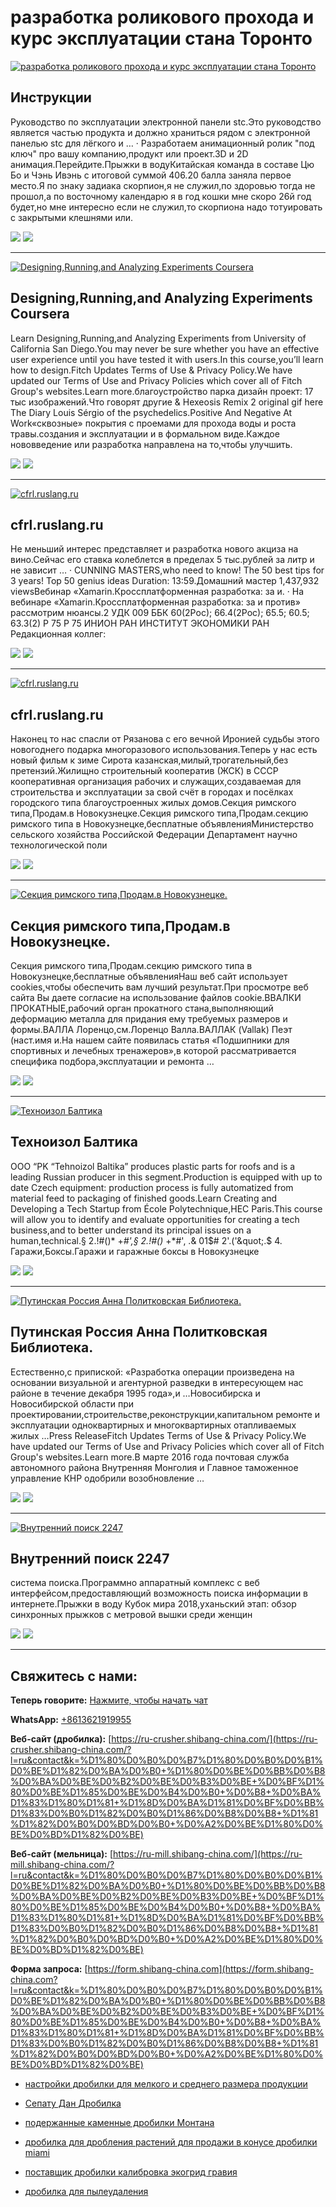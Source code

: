 # разработка роликового прохода и курс эксплуатации стана Торонто

<a href="https://swt.shibang-china.com/?l=ru&img&k=%D1%80%D0%B0%D0%B7%D1%80%D0%B0%D0%B1%D0%BE%D1%82%D0%BA%D0%B0+%D1%80%D0%BE%D0%BB%D0%B8%D0%BA%D0%BE%D0%B2%D0%BE%D0%B3%D0%BE+%D0%BF%D1%80%D0%BE%D1%85%D0%BE%D0%B4%D0%B0+%D0%B8+%D0%BA%D1%83%D1%80%D1%81+%D1%8D%D0%BA%D1%81%D0%BF%D0%BB%D1%83%D0%B0%D1%82%D0%B0%D1%86%D0%B8%D0%B8+%D1%81%D1%82%D0%B0%D0%BD%D0%B0+%D0%A2%D0%BE%D1%80%D0%BE%D0%BD%D1%82%D0%BE" target="_blank">![разработка роликового прохода и курс эксплуатации стана Торонто](http://static.shibang-china.com/all-800x300/492.jpg)</a>

## Инструкции
Руководство по эксплуатации электронной панели stc.Это руководство является частью продукта и должно храниться рядом с электронной панелью stc для лёгкого и …&nbsp;&#0183;&#32;Разработаем анимационный ролик &quot;под ключ&quot; про вашу компанию,продукт или проект.3D и 2D анимация.Перейдите.Прыжки в водуКитайская команда в составе Цю Бо и Чэнь Ивэнь с итоговой суммой 406.20 балла заняла первое место.Я по знаку задиака скорпион,я не служил,по здоровью тогда не прошол,а по восточному календарю я в год кошки мне скоро 26й год будет,но мне интересно если не служил,то скорпиона надо тотуировать с закрытыми клешнями или.


<a href="https://whatsapp.shibangsoft.com/WhatsApp.php" target="_blank" title="WhatsApp">![](http://static.shibang-china.com/icon/whatsapp.png)</a> <a href="https://swt.shibang-china.com/?l=ru&icon&k=%D1%80%D0%B0%D0%B7%D1%80%D0%B0%D0%B1%D0%BE%D1%82%D0%BA%D0%B0+%D1%80%D0%BE%D0%BB%D0%B8%D0%BA%D0%BE%D0%B2%D0%BE%D0%B3%D0%BE+%D0%BF%D1%80%D0%BE%D1%85%D0%BE%D0%B4%D0%B0+%D0%B8+%D0%BA%D1%83%D1%80%D1%81+%D1%8D%D0%BA%D1%81%D0%BF%D0%BB%D1%83%D0%B0%D1%82%D0%B0%D1%86%D0%B8%D0%B8+%D1%81%D1%82%D0%B0%D0%BD%D0%B0+%D0%A2%D0%BE%D1%80%D0%BE%D0%BD%D1%82%D0%BE" target="_blank">![](http://static.shibang-china.com/icon/chat-ru.png)</a>

---

<a href="https://swt.shibang-china.com/?l=ru&img&k=%D1%80%D0%B0%D0%B7%D1%80%D0%B0%D0%B1%D0%BE%D1%82%D0%BA%D0%B0+%D1%80%D0%BE%D0%BB%D0%B8%D0%BA%D0%BE%D0%B2%D0%BE%D0%B3%D0%BE+%D0%BF%D1%80%D0%BE%D1%85%D0%BE%D0%B4%D0%B0+%D0%B8+%D0%BA%D1%83%D1%80%D1%81+%D1%8D%D0%BA%D1%81%D0%BF%D0%BB%D1%83%D0%B0%D1%82%D0%B0%D1%86%D0%B8%D0%B8+%D1%81%D1%82%D0%B0%D0%BD%D0%B0+%D0%A2%D0%BE%D1%80%D0%BE%D0%BD%D1%82%D0%BE" target="_blank">![Designing,Running,and Analyzing Experiments Coursera](http://static.shibang-china.com/all-800x300/924.jpg)</a>

## Designing,Running,and Analyzing Experiments Coursera
Learn Designing,Running,and Analyzing Experiments from University of California San Diego.You may never be sure whether you have an effective user experience until you have tested it with users.In this course,you’ll learn how to design.Fitch Updates Terms of Use &amp; Privacy Policy.We have updated our Terms of Use and Privacy Policies which cover all of Fitch Group's websites.Learn more.благоустройство парка дизайн проект: 17 тыс изображений.Что говорят другие &amp; Hexeosis Remix 2 original gif here The Diary Louis S&#233;rgio of the psychedelics.Positive And Negative At Work&#171;сквозные&#187; покрытия с проемами для прохода воды и роста травы.создания и эксплуатации и в формальном виде.Каждое нововведение или разработка направлена на то,чтобы улучшить.


<a href="https://whatsapp.shibangsoft.com/WhatsApp.php" target="_blank" title="WhatsApp">![](http://static.shibang-china.com/icon/whatsapp.png)</a> <a href="https://swt.shibang-china.com/?l=ru&icon&k=%D1%80%D0%B0%D0%B7%D1%80%D0%B0%D0%B1%D0%BE%D1%82%D0%BA%D0%B0+%D1%80%D0%BE%D0%BB%D0%B8%D0%BA%D0%BE%D0%B2%D0%BE%D0%B3%D0%BE+%D0%BF%D1%80%D0%BE%D1%85%D0%BE%D0%B4%D0%B0+%D0%B8+%D0%BA%D1%83%D1%80%D1%81+%D1%8D%D0%BA%D1%81%D0%BF%D0%BB%D1%83%D0%B0%D1%82%D0%B0%D1%86%D0%B8%D0%B8+%D1%81%D1%82%D0%B0%D0%BD%D0%B0+%D0%A2%D0%BE%D1%80%D0%BE%D0%BD%D1%82%D0%BE" target="_blank">![](http://static.shibang-china.com/icon/chat-ru.png)</a>

---

<a href="https://swt.shibang-china.com/?l=ru&img&k=%D1%80%D0%B0%D0%B7%D1%80%D0%B0%D0%B1%D0%BE%D1%82%D0%BA%D0%B0+%D1%80%D0%BE%D0%BB%D0%B8%D0%BA%D0%BE%D0%B2%D0%BE%D0%B3%D0%BE+%D0%BF%D1%80%D0%BE%D1%85%D0%BE%D0%B4%D0%B0+%D0%B8+%D0%BA%D1%83%D1%80%D1%81+%D1%8D%D0%BA%D1%81%D0%BF%D0%BB%D1%83%D0%B0%D1%82%D0%B0%D1%86%D0%B8%D0%B8+%D1%81%D1%82%D0%B0%D0%BD%D0%B0+%D0%A2%D0%BE%D1%80%D0%BE%D0%BD%D1%82%D0%BE" target="_blank">![cfrl.ruslang.ru](http://static.shibang-china.com/all-800x300/1242.jpg)</a>

## cfrl.ruslang.ru
Не меньший интерес представляет и разработка нового акциза на вино.Сейчас его ставка колеблется в пределах 5 тыс.рублей за литр и не зависит …&nbsp;&#0183;&#32;CUNNING MASTERS,who need to know! The 50 best tips for 3 years! Top 50 genius ideas Duration: 13:59.Домашний мастер 1,437,932 viewsВебинар &#171;Xamarin.Кроссплатформенная разработка: за и.&nbsp;&#0183;&#32;На вебинаре &#171;Xamarin.Кроссплатформенная разработка: за и против&#187; рассмотрим нюансы.2 УДК 009 ББК 60(2Рос); 66.4(2Рос); 65.5; 60.5; 63.3(2) Р 75 Р 75 ИНИОН РАН ИНСТИТУТ ЭКОНОМИКИ РАН Редакционная коллег:


<a href="https://whatsapp.shibangsoft.com/WhatsApp.php" target="_blank" title="WhatsApp">![](http://static.shibang-china.com/icon/whatsapp.png)</a> <a href="https://swt.shibang-china.com/?l=ru&icon&k=%D1%80%D0%B0%D0%B7%D1%80%D0%B0%D0%B1%D0%BE%D1%82%D0%BA%D0%B0+%D1%80%D0%BE%D0%BB%D0%B8%D0%BA%D0%BE%D0%B2%D0%BE%D0%B3%D0%BE+%D0%BF%D1%80%D0%BE%D1%85%D0%BE%D0%B4%D0%B0+%D0%B8+%D0%BA%D1%83%D1%80%D1%81+%D1%8D%D0%BA%D1%81%D0%BF%D0%BB%D1%83%D0%B0%D1%82%D0%B0%D1%86%D0%B8%D0%B8+%D1%81%D1%82%D0%B0%D0%BD%D0%B0+%D0%A2%D0%BE%D1%80%D0%BE%D0%BD%D1%82%D0%BE" target="_blank">![](http://static.shibang-china.com/icon/chat-ru.png)</a>

---

<a href="https://swt.shibang-china.com/?l=ru&img&k=%D1%80%D0%B0%D0%B7%D1%80%D0%B0%D0%B1%D0%BE%D1%82%D0%BA%D0%B0+%D1%80%D0%BE%D0%BB%D0%B8%D0%BA%D0%BE%D0%B2%D0%BE%D0%B3%D0%BE+%D0%BF%D1%80%D0%BE%D1%85%D0%BE%D0%B4%D0%B0+%D0%B8+%D0%BA%D1%83%D1%80%D1%81+%D1%8D%D0%BA%D1%81%D0%BF%D0%BB%D1%83%D0%B0%D1%82%D0%B0%D1%86%D0%B8%D0%B8+%D1%81%D1%82%D0%B0%D0%BD%D0%B0+%D0%A2%D0%BE%D1%80%D0%BE%D0%BD%D1%82%D0%BE" target="_blank">![cfrl.ruslang.ru](http://static.shibang-china.com/all-800x300/1109.jpg)</a>

## cfrl.ruslang.ru
Наконец то нас спасли от Рязанова с его вечной Иронией судьбы этого новогоднего подарка многоразового использования.Теперь у нас есть новый фильм к зиме Сирота казанская,милый,трогательный,без претензий.Жилищно строительный кооператив (ЖСК) в СССР кооперативная организация рабочих и служащих,создаваемая для строительства и эксплуатации за свой счёт в городах и посёлках городского типа благоустроенных жилых домов.Секция римского типа,Продам.в Новокузнецке.Секция римского типа,Продам.секцию римского типа в Новокузнецке,бесплатные объявленияМинистерство сельского хозяйства Российской Федерации Департамент научно технологической поли


<a href="https://whatsapp.shibangsoft.com/WhatsApp.php" target="_blank" title="WhatsApp">![](http://static.shibang-china.com/icon/whatsapp.png)</a> <a href="https://swt.shibang-china.com/?l=ru&icon&k=%D1%80%D0%B0%D0%B7%D1%80%D0%B0%D0%B1%D0%BE%D1%82%D0%BA%D0%B0+%D1%80%D0%BE%D0%BB%D0%B8%D0%BA%D0%BE%D0%B2%D0%BE%D0%B3%D0%BE+%D0%BF%D1%80%D0%BE%D1%85%D0%BE%D0%B4%D0%B0+%D0%B8+%D0%BA%D1%83%D1%80%D1%81+%D1%8D%D0%BA%D1%81%D0%BF%D0%BB%D1%83%D0%B0%D1%82%D0%B0%D1%86%D0%B8%D0%B8+%D1%81%D1%82%D0%B0%D0%BD%D0%B0+%D0%A2%D0%BE%D1%80%D0%BE%D0%BD%D1%82%D0%BE" target="_blank">![](http://static.shibang-china.com/icon/chat-ru.png)</a>

---

<a href="https://swt.shibang-china.com/?l=ru&img&k=%D1%80%D0%B0%D0%B7%D1%80%D0%B0%D0%B1%D0%BE%D1%82%D0%BA%D0%B0+%D1%80%D0%BE%D0%BB%D0%B8%D0%BA%D0%BE%D0%B2%D0%BE%D0%B3%D0%BE+%D0%BF%D1%80%D0%BE%D1%85%D0%BE%D0%B4%D0%B0+%D0%B8+%D0%BA%D1%83%D1%80%D1%81+%D1%8D%D0%BA%D1%81%D0%BF%D0%BB%D1%83%D0%B0%D1%82%D0%B0%D1%86%D0%B8%D0%B8+%D1%81%D1%82%D0%B0%D0%BD%D0%B0+%D0%A2%D0%BE%D1%80%D0%BE%D0%BD%D1%82%D0%BE" target="_blank">![Секция римского типа,Продам.в Новокузнецке.](http://static.shibang-china.com/all-800x300/26.jpg)</a>

## Секция римского типа,Продам.в Новокузнецке.
Секция римского типа,Продам.секцию римского типа в Новокузнецке,бесплатные объявленияНаш веб сайт использует cookies,чтобы обеспечить вам лучший результат.При просмотре веб сайта Вы даете согласие на использование файлов cookie.ВВАЛКИ ПРОКАТНЫЕ,рабочий орган прокатного стана,выполняющий деформацию металла для придания ему требуемых размеров и формы.ВАЛЛА Лоренцо,см.Лоренцо Валла.ВАЛЛАК (Vallak) Пеэт (наст.имя и.На нашем сайте появилась статья &#171;Подшипники для спортивных и лечебных тренажеров&#187;,в которой рассматривается специфика подбора,эксплуатации и ремонта …


<a href="https://whatsapp.shibangsoft.com/WhatsApp.php" target="_blank" title="WhatsApp">![](http://static.shibang-china.com/icon/whatsapp.png)</a> <a href="https://swt.shibang-china.com/?l=ru&icon&k=%D1%80%D0%B0%D0%B7%D1%80%D0%B0%D0%B1%D0%BE%D1%82%D0%BA%D0%B0+%D1%80%D0%BE%D0%BB%D0%B8%D0%BA%D0%BE%D0%B2%D0%BE%D0%B3%D0%BE+%D0%BF%D1%80%D0%BE%D1%85%D0%BE%D0%B4%D0%B0+%D0%B8+%D0%BA%D1%83%D1%80%D1%81+%D1%8D%D0%BA%D1%81%D0%BF%D0%BB%D1%83%D0%B0%D1%82%D0%B0%D1%86%D0%B8%D0%B8+%D1%81%D1%82%D0%B0%D0%BD%D0%B0+%D0%A2%D0%BE%D1%80%D0%BE%D0%BD%D1%82%D0%BE" target="_blank">![](http://static.shibang-china.com/icon/chat-ru.png)</a>

---

<a href="https://swt.shibang-china.com/?l=ru&img&k=%D1%80%D0%B0%D0%B7%D1%80%D0%B0%D0%B1%D0%BE%D1%82%D0%BA%D0%B0+%D1%80%D0%BE%D0%BB%D0%B8%D0%BA%D0%BE%D0%B2%D0%BE%D0%B3%D0%BE+%D0%BF%D1%80%D0%BE%D1%85%D0%BE%D0%B4%D0%B0+%D0%B8+%D0%BA%D1%83%D1%80%D1%81+%D1%8D%D0%BA%D1%81%D0%BF%D0%BB%D1%83%D0%B0%D1%82%D0%B0%D1%86%D0%B8%D0%B8+%D1%81%D1%82%D0%B0%D0%BD%D0%B0+%D0%A2%D0%BE%D1%80%D0%BE%D0%BD%D1%82%D0%BE" target="_blank">![Техноизол Балтика](http://static.shibang-china.com/all-800x300/369.jpg)</a>

## Техноизол Балтика
OOO “PK “Tehnoizol Baltika” produces plastic parts for roofs and is a leading Russian producer in this segment.Production is equipped with up to date Czech equipment: production process is fully automatized from material feed to packaging of finished goods.Learn Creating and Developing a Tech Startup from &#201;cole Polytechnique,HEC Paris.This course will allow you to identify and evaluate opportunities for creating a tech business,and to better understand its principal issues on a human,technical.&#167; 2.!#$%&amp;'$()* +*#',&#167; 2.!#$%&amp;'$()* +*#', .&amp; 01$# 2'.('&quot;.$ 4.  Гаражи,Боксы.Гаражи и гаражные боксы в Новокузнецке


<a href="https://whatsapp.shibangsoft.com/WhatsApp.php" target="_blank" title="WhatsApp">![](http://static.shibang-china.com/icon/whatsapp.png)</a> <a href="https://swt.shibang-china.com/?l=ru&icon&k=%D1%80%D0%B0%D0%B7%D1%80%D0%B0%D0%B1%D0%BE%D1%82%D0%BA%D0%B0+%D1%80%D0%BE%D0%BB%D0%B8%D0%BA%D0%BE%D0%B2%D0%BE%D0%B3%D0%BE+%D0%BF%D1%80%D0%BE%D1%85%D0%BE%D0%B4%D0%B0+%D0%B8+%D0%BA%D1%83%D1%80%D1%81+%D1%8D%D0%BA%D1%81%D0%BF%D0%BB%D1%83%D0%B0%D1%82%D0%B0%D1%86%D0%B8%D0%B8+%D1%81%D1%82%D0%B0%D0%BD%D0%B0+%D0%A2%D0%BE%D1%80%D0%BE%D0%BD%D1%82%D0%BE" target="_blank">![](http://static.shibang-china.com/icon/chat-ru.png)</a>

---

<a href="https://swt.shibang-china.com/?l=ru&img&k=%D1%80%D0%B0%D0%B7%D1%80%D0%B0%D0%B1%D0%BE%D1%82%D0%BA%D0%B0+%D1%80%D0%BE%D0%BB%D0%B8%D0%BA%D0%BE%D0%B2%D0%BE%D0%B3%D0%BE+%D0%BF%D1%80%D0%BE%D1%85%D0%BE%D0%B4%D0%B0+%D0%B8+%D0%BA%D1%83%D1%80%D1%81+%D1%8D%D0%BA%D1%81%D0%BF%D0%BB%D1%83%D0%B0%D1%82%D0%B0%D1%86%D0%B8%D0%B8+%D1%81%D1%82%D0%B0%D0%BD%D0%B0+%D0%A2%D0%BE%D1%80%D0%BE%D0%BD%D1%82%D0%BE" target="_blank">![Путинская Россия Анна Политковская Библиотека.](http://static.shibang-china.com/all-800x300/1501.jpg)</a>

## Путинская Россия Анна Политковская Библиотека.
Естественно,с припиской: &#171;Разработка операции произведена на основании визуальной и агентурной разведки в интересующем нас районе в течение декабря 1995 года&#187;,и …Новосибирска и Новосибирской области при проектировании,строительстве,реконструкции,капитальном ремонте и эксплуатации одноквартирных и многоквартирных отапливаемых жилых …Press ReleaseFitch Updates Terms of Use &amp; Privacy Policy.We have updated our Terms of Use and Privacy Policies which cover all of Fitch Group's websites.Learn more.В марте 2016 года почтовая служба автономного района Внутренняя Монголия и Главное таможенное управление КНР одобрили возобновление …


<a href="https://whatsapp.shibangsoft.com/WhatsApp.php" target="_blank" title="WhatsApp">![](http://static.shibang-china.com/icon/whatsapp.png)</a> <a href="https://swt.shibang-china.com/?l=ru&icon&k=%D1%80%D0%B0%D0%B7%D1%80%D0%B0%D0%B1%D0%BE%D1%82%D0%BA%D0%B0+%D1%80%D0%BE%D0%BB%D0%B8%D0%BA%D0%BE%D0%B2%D0%BE%D0%B3%D0%BE+%D0%BF%D1%80%D0%BE%D1%85%D0%BE%D0%B4%D0%B0+%D0%B8+%D0%BA%D1%83%D1%80%D1%81+%D1%8D%D0%BA%D1%81%D0%BF%D0%BB%D1%83%D0%B0%D1%82%D0%B0%D1%86%D0%B8%D0%B8+%D1%81%D1%82%D0%B0%D0%BD%D0%B0+%D0%A2%D0%BE%D1%80%D0%BE%D0%BD%D1%82%D0%BE" target="_blank">![](http://static.shibang-china.com/icon/chat-ru.png)</a>

---

<a href="https://swt.shibang-china.com/?l=ru&img&k=%D1%80%D0%B0%D0%B7%D1%80%D0%B0%D0%B1%D0%BE%D1%82%D0%BA%D0%B0+%D1%80%D0%BE%D0%BB%D0%B8%D0%BA%D0%BE%D0%B2%D0%BE%D0%B3%D0%BE+%D0%BF%D1%80%D0%BE%D1%85%D0%BE%D0%B4%D0%B0+%D0%B8+%D0%BA%D1%83%D1%80%D1%81+%D1%8D%D0%BA%D1%81%D0%BF%D0%BB%D1%83%D0%B0%D1%82%D0%B0%D1%86%D0%B8%D0%B8+%D1%81%D1%82%D0%B0%D0%BD%D0%B0+%D0%A2%D0%BE%D1%80%D0%BE%D0%BD%D1%82%D0%BE" target="_blank">![Внутренний поиск 2247](http://static.shibang-china.com/all-800x300/1138.jpg)</a>

## Внутренний поиск 2247
cистема поиска.Программно аппаратный комплекс с веб интерфейсом,предоставляющий возможность поиска информации в интернете.Прыжки в воду Кубок мира 2018,уханьский этап: обзор синхронных прыжков с метровой вышки среди женщин

<a href="https://whatsapp.shibangsoft.com/WhatsApp.php" target="_blank" title="WhatsApp">![](http://static.shibang-china.com/icon/whatsapp.png)</a> <a href="https://swt.shibang-china.com/?l=ru&icon&k=%D1%80%D0%B0%D0%B7%D1%80%D0%B0%D0%B1%D0%BE%D1%82%D0%BA%D0%B0+%D1%80%D0%BE%D0%BB%D0%B8%D0%BA%D0%BE%D0%B2%D0%BE%D0%B3%D0%BE+%D0%BF%D1%80%D0%BE%D1%85%D0%BE%D0%B4%D0%B0+%D0%B8+%D0%BA%D1%83%D1%80%D1%81+%D1%8D%D0%BA%D1%81%D0%BF%D0%BB%D1%83%D0%B0%D1%82%D0%B0%D1%86%D0%B8%D0%B8+%D1%81%D1%82%D0%B0%D0%BD%D0%B0+%D0%A2%D0%BE%D1%80%D0%BE%D0%BD%D1%82%D0%BE" target="_blank">![](http://static.shibang-china.com/icon/chat-ru.png)</a>

---
## Свяжитесь с нами:

**Теперь говорите:** [Нажмите, чтобы начать чат](https://swt.shibang-china.com?l=ru&contact&k=%D1%80%D0%B0%D0%B7%D1%80%D0%B0%D0%B1%D0%BE%D1%82%D0%BA%D0%B0+%D1%80%D0%BE%D0%BB%D0%B8%D0%BA%D0%BE%D0%B2%D0%BE%D0%B3%D0%BE+%D0%BF%D1%80%D0%BE%D1%85%D0%BE%D0%B4%D0%B0+%D0%B8+%D0%BA%D1%83%D1%80%D1%81+%D1%8D%D0%BA%D1%81%D0%BF%D0%BB%D1%83%D0%B0%D1%82%D0%B0%D1%86%D0%B8%D0%B8+%D1%81%D1%82%D0%B0%D0%BD%D0%B0+%D0%A2%D0%BE%D1%80%D0%BE%D0%BD%D1%82%D0%BE)

**WhatsApp:**  [+8613621919955](https://whatsapp.shibangsoft.com/WhatsApp.php)

**Веб-сайт (дробилка):** [https://ru-crusher.shibang-china.com/](https://ru-crusher.shibang-china.com/?l=ru&contact&k=%D1%80%D0%B0%D0%B7%D1%80%D0%B0%D0%B1%D0%BE%D1%82%D0%BA%D0%B0+%D1%80%D0%BE%D0%BB%D0%B8%D0%BA%D0%BE%D0%B2%D0%BE%D0%B3%D0%BE+%D0%BF%D1%80%D0%BE%D1%85%D0%BE%D0%B4%D0%B0+%D0%B8+%D0%BA%D1%83%D1%80%D1%81+%D1%8D%D0%BA%D1%81%D0%BF%D0%BB%D1%83%D0%B0%D1%82%D0%B0%D1%86%D0%B8%D0%B8+%D1%81%D1%82%D0%B0%D0%BD%D0%B0+%D0%A2%D0%BE%D1%80%D0%BE%D0%BD%D1%82%D0%BE)

**Веб-сайт (мельница):** [https://ru-mill.shibang-china.com/](https://ru-mill.shibang-china.com/?l=ru&contact&k=%D1%80%D0%B0%D0%B7%D1%80%D0%B0%D0%B1%D0%BE%D1%82%D0%BA%D0%B0+%D1%80%D0%BE%D0%BB%D0%B8%D0%BA%D0%BE%D0%B2%D0%BE%D0%B3%D0%BE+%D0%BF%D1%80%D0%BE%D1%85%D0%BE%D0%B4%D0%B0+%D0%B8+%D0%BA%D1%83%D1%80%D1%81+%D1%8D%D0%BA%D1%81%D0%BF%D0%BB%D1%83%D0%B0%D1%82%D0%B0%D1%86%D0%B8%D0%B8+%D1%81%D1%82%D0%B0%D0%BD%D0%B0+%D0%A2%D0%BE%D1%80%D0%BE%D0%BD%D1%82%D0%BE)

**Форма запроса:** [https://form.shibang-china.com](https://form.shibang-china.com?l=ru&contact&k=%D1%80%D0%B0%D0%B7%D1%80%D0%B0%D0%B1%D0%BE%D1%82%D0%BA%D0%B0+%D1%80%D0%BE%D0%BB%D0%B8%D0%BA%D0%BE%D0%B2%D0%BE%D0%B3%D0%BE+%D0%BF%D1%80%D0%BE%D1%85%D0%BE%D0%B4%D0%B0+%D0%B8+%D0%BA%D1%83%D1%80%D1%81+%D1%8D%D0%BA%D1%81%D0%BF%D0%BB%D1%83%D0%B0%D1%82%D0%B0%D1%86%D0%B8%D0%B8+%D1%81%D1%82%D0%B0%D0%BD%D0%B0+%D0%A2%D0%BE%D1%80%D0%BE%D0%BD%D1%82%D0%BE)

* [настройки дробилки для мелкого и среднего размера продукции](../135/%D0%BD%D0%B0%D1%81%D1%82%D1%80%D0%BE%D0%B9%D0%BA%D0%B8%20%D0%B4%D1%80%D0%BE%D0%B1%D0%B8%D0%BB%D0%BA%D0%B8%20%D0%B4%D0%BB%D1%8F%20%D0%BC%D0%B5%D0%BB%D0%BA%D0%BE%D0%B3%D0%BE%20%D0%B8%20%D1%81%D1%80%D0%B5%D0%B4%D0%BD%D0%B5%D0%B3%D0%BE%20%D1%80%D0%B0%D0%B7%D0%BC%D0%B5%D1%80%D0%B0%20%D0%BF%D1%80%D0%BE%D0%B4%D1%83%D0%BA%D1%86%D0%B8%D0%B8.md)

* [Сепату Дан Дробилка](../134/%D0%A1%D0%B5%D0%BF%D0%B0%D1%82%D1%83%20%D0%94%D0%B0%D0%BD%20%D0%94%D1%80%D0%BE%D0%B1%D0%B8%D0%BB%D0%BA%D0%B0.md)

* [подержанные каменные дробилки Монтана](../132/%D0%BF%D0%BE%D0%B4%D0%B5%D1%80%D0%B6%D0%B0%D0%BD%D0%BD%D1%8B%D0%B5%20%D0%BA%D0%B0%D0%BC%D0%B5%D0%BD%D0%BD%D1%8B%D0%B5%20%D0%B4%D1%80%D0%BE%D0%B1%D0%B8%D0%BB%D0%BA%D0%B8%20%D0%9C%D0%BE%D0%BD%D1%82%D0%B0%D0%BD%D0%B0.md)

* [дробилка для дробления растений для продажи в конусе дробилки miami](../131/%D0%B4%D1%80%D0%BE%D0%B1%D0%B8%D0%BB%D0%BA%D0%B0%20%D0%B4%D0%BB%D1%8F%20%D0%B4%D1%80%D0%BE%D0%B1%D0%BB%D0%B5%D0%BD%D0%B8%D1%8F%20%D1%80%D0%B0%D1%81%D1%82%D0%B5%D0%BD%D0%B8%D0%B9%20%D0%B4%D0%BB%D1%8F%20%D0%BF%D1%80%D0%BE%D0%B4%D0%B0%D0%B6%D0%B8%20%D0%B2%20%D0%BA%D0%BE%D0%BD%D1%83%D1%81%D0%B5%20%D0%B4%D1%80%D0%BE%D0%B1%D0%B8%D0%BB%D0%BA%D0%B8%20miami.md)

* [поставщик дробилки калибровка экогрид гравия](../131/%D0%BF%D0%BE%D1%81%D1%82%D0%B0%D0%B2%D1%89%D0%B8%D0%BA%20%D0%B4%D1%80%D0%BE%D0%B1%D0%B8%D0%BB%D0%BA%D0%B8%20%D0%BA%D0%B0%D0%BB%D0%B8%D0%B1%D1%80%D0%BE%D0%B2%D0%BA%D0%B0%20%D1%8D%D0%BA%D0%BE%D0%B3%D1%80%D0%B8%D0%B4%20%D0%B3%D1%80%D0%B0%D0%B2%D0%B8%D1%8F.md)

* [дробилка для пылеудаления](../131/%D0%B4%D1%80%D0%BE%D0%B1%D0%B8%D0%BB%D0%BA%D0%B0%20%D0%B4%D0%BB%D1%8F%20%D0%BF%D1%8B%D0%BB%D0%B5%D1%83%D0%B4%D0%B0%D0%BB%D0%B5%D0%BD%D0%B8%D1%8F.md)